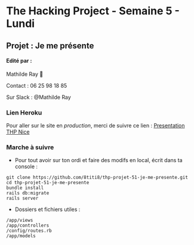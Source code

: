 # The Hacking Project - Semaine 5 - Lundi

## Projet : Je me présente

#### Edité par :
  Mathilde Ray  🤗

  Contact : 06 25 98 18 85

  Sur Slack : @Mathilde Ray



### Lien Heroku

Pour aller sur le site en *production*, merci de suivre ce lien : [Presentation THP Nice](https://presentation-thp-nice.herokuapp.com/)

### Marche à suivre

* Pour tout avoir sur ton ordi et faire des modifs en local, écrit dans ta console :
```
git clone https://github.com/8titi8/thp-projet-51-je-me-presente.git
cd thp-projet-51-je-me-presente
bundle install
rails db:migrate
rails server
```

* Dossiers et fichiers utiles :
```
/app/views
/app/controllers
/config/routes.rb
/app/models
```
